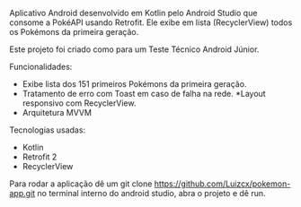 Aplicativo Android desenvolvido em Kotlin pelo Android Studio que consome a PokéAPI usando Retrofit.
Ele exibe em lista (RecyclerView) todos os Pokémons da primeira geração.

Este projeto foi criado como para um Teste Técnico Android Júnior.


Funcionalidades:
* Exibe lista dos 151 primeiros Pokémons da primeira geração.
* Tratamento de erro com Toast em caso de falha na rede.
*Layout responsivo com RecyclerView.
* Arquitetura MVVM

Tecnologias usadas:
* Kotlin
* Retrofit 2
* RecyclerView

Para rodar a aplicação dê um git clone https://github.com/Luizcx/pokemon-app.git no terminal interno do android studio, abra o projeto e dê run. 
